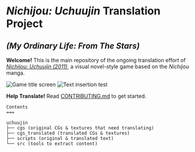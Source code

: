 # *Nichijou: Uchuujin* Translation Project

## *(My Ordinary Life: From The Stars)* 

**Welcome!** This is the main repository of the ongoing translation effort of
[*Nichijou: Uchuujin (2011)*](http://www.vridge.co.jp/consumer/nichijo-ch/), a visual novel-style game based on the *Nichijou* manga.

![Game title screen](https://i.imgur.com/iluupLB.png)
![Text insertion test](https://i.imgur.com/qeiqfZK.png)

**Help Translate!** Read [CONTRIBUTING.md](https://github.com/noneucat/uchuujin/blob/master/CONTRIBUTING.md) to get started.

```
Contents
===

uchuujin
├── cgs (original CGs & textures that need translating)
├── cgs_translated (translated CGs & textures) 
├── scripts (original & translated text)
└── src (tools to extract content)
```


